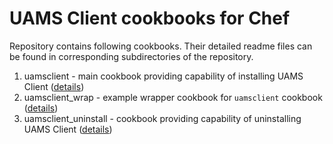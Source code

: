 # UAMS Client cookbooks for Chef

Repository contains following cookbooks. Their detailed readme files can be found in corresponding subdirectories of the repository.

1. uamsclient - main cookbook providing capability of installing UAMS Client ([details](cookbooks/uamsclient/README.md))
2. uamsclient_wrap - example wrapper cookbook for `uamsclient` cookbook ([details](cookbooks/uamsclient_wrap/README.md))
3. uamsclient_uninstall - cookbook providing capability of uninstalling UAMS Client ([details](cookbooks/uamsclient_uninstall/README.md))
